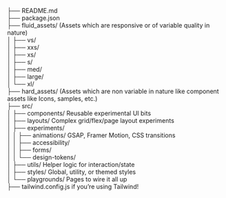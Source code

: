 ├── README.md  
├── package.json  
├── fluid_assets/  (Assets which are responsive or of variable quality in nature)    
│   ├── vs/  
│   ├── xxs/  
│   ├── xs/  
│   ├── s/  
│   ├── med/  
│   ├── large/  
│   └── xl/  
├── hard_assets/ (Assets which are non variable in nature like component assets like Icons, samples, etc.)           
├── src/  
│   ├── components/       Reusable experimental UI bits  
│   ├── layouts/          Complex grid/flex/page layout experiments  
│   ├── experiments/  
│   │   ├── animations/   GSAP, Framer Motion, CSS transitions  
│   │   ├── accessibility/  
│   │   ├── forms/  
│   │   └── design-tokens/  
│   ├── utils/            Helper logic for interaction/state  
│   ├── styles/          Global, utility, or themed styles  
│   └── playgrounds/      Pages to wire it all up  
├── tailwind.config.js    if you’re using Tailwind!  
